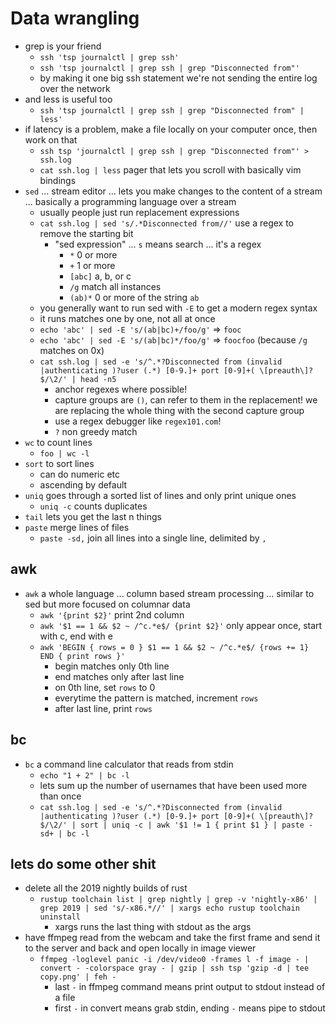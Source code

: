 # Data wrangling
- grep is your friend
  - `ssh 'tsp journalctl | grep ssh'`
  - `ssh 'tsp journalctl | grep ssh | grep "Disconnected from"'`
  - by making it one big ssh statement we're not sending the entire log over the network
- and less is useful too
  - `ssh 'tsp journalctl | grep ssh | grep "Disconnected from" | less'`
- if latency is a problem, make a file locally on your computer once, then work on that
  - `ssh tsp 'journalctl | grep ssh | grep "Disconnected from"' > ssh.log`
  - `cat ssh.log | less` pager that lets you scroll with basically vim bindings
- `sed` ... stream editor ... lets you make changes to the content of a stream ... basically a programming language over a stream
  - usually people just run replacement expressions
  - `cat ssh.log | sed 's/.*Disconnected from//'` use a regex to remove the starting bit
    - "sed expression" ... `s` means search ... it's a regex
      - `*` 0 or more
      - `+` 1 or more
      - `[abc]` a, b, or c
      - `/g` match all instances
      - `(ab)*` 0 or more of the string `ab`
  - you generally want to run sed with `-E` to get a modern regex syntax
  - it runs matches one by one, not all at once
  - `echo 'abc' | sed -E 's/(ab|bc)+/foo/g'` => `fooc`
  - `echo 'abc' | sed -E 's/(ab|bc)*/foo/g'` => `foocfoo` (because `/g` matches on 0x)
  - `cat ssh.log | sed -e 's/^.*?Disconnected from (invalid |authenticating )?user (.*) [0-9.]+ port [0-9]+( \[preauth\]?$/\2/' | head -n5`
    - anchor regexes where possible!
    - capture groups are `()`, can refer to them in the replacement! we are replacing the whole thing with the second capture group
    - use a regex debugger like `regex101.com`! 
    - `?` non greedy match
- `wc` to count lines
  - `foo | wc -l`
- `sort` to sort lines
  - can do numeric etc
  - ascending by default
- `uniq` goes through a sorted list of lines and only print unique ones
  - `uniq -c` counts duplicates
- `tail` lets you get the last n things
- `paste` merge lines of files
  - `paste -sd,` join all lines into a single line, delimited by `,`
## awk
- `awk` a whole language ... column based stream processing ... similar to sed but more focused on columnar data
  - `awk '{print $2}'` print 2nd column
  - `awk '$1 == 1 && $2 ~ /^c.*e$/ {print $2}'` only appear once, start with c, end with e
  - `awk 'BEGIN { rows = 0 } $1 == 1 && $2 ~ /^c.*e$/ {rows += 1} END { print rows }'`
    - begin matches only 0th line
    - end matches only after last line
    - on 0th line, set `rows` to 0
    - everytime the pattern is matched, increment `rows`
    - after last line, print `rows`
## bc
- `bc` a command line calculator that reads from stdin
  - `echo "1 + 2" | bc -l`
  - lets sum up the number of usernames that have been used more than once
  - `cat ssh.log | sed -e 's/^.*?Disconnected from (invalid |authenticating )?user (.*) [0-9.]+ port [0-9]+( \[preauth\]?$/\2/' | sort | uniq -c | awk '$1 != 1 { print $1 } | paste -sd+ | bc -l`
## lets do some other shit
- delete all the 2019 nightly builds of rust
  - `rustup toolchain list | grep nightly | grep -v 'nightly-x86' | grep 2019 | sed 's/-x86.*//' | xargs echo rustup toolchain uninstall`
    - xargs runs the last thing with stdout as the args
- have ffmpeg read from the webcam and take the first frame and send it to the server and back and open locally in image viewer
  - `ffmpeg -loglevel panic -i /dev/video0 -frames l -f image - | convert - -colorspace gray - | gzip | ssh tsp 'gzip -d | tee copy.png' | feh -`
    - last `-` in ffmpeg command means print output to stdout instead of a file
    - first `-` in convert means grab stdin, ending `-` means pipe to stdout